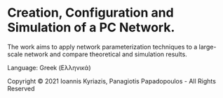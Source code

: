 # Creation, Configuration and Simulation of a PC Network.

The work aims to apply network parameterization techniques to a large-scale network and compare theoretical and simulation results.

Language: Greek (Ελληνικά)

Copyright © 2021 Ioannis Kyriazis, Panagiotis Papadopoulos - All Rights Reserved
